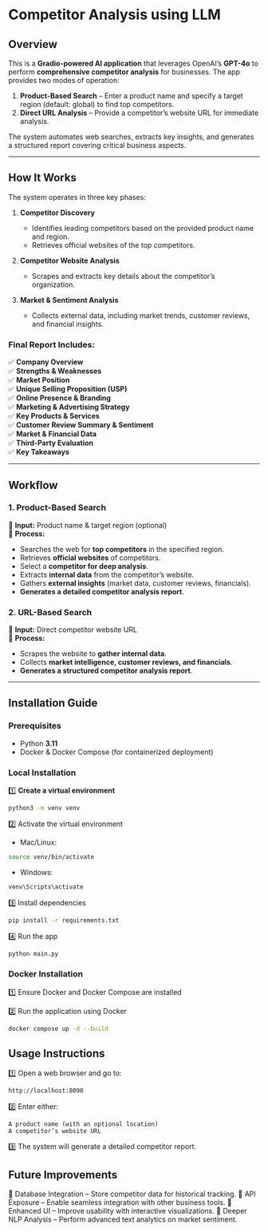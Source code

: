 # **Competitor Analysis using LLM**

## **Overview**

This is a **Gradio-powered AI application** that leverages OpenAI’s **GPT-4o** to perform **comprehensive competitor analysis** for businesses. The app provides two modes of operation:

1. **Product-Based Search** – Enter a product name and specify a target region (default: global) to find top competitors.  
2. **Direct URL Analysis** – Provide a competitor’s website URL for immediate analysis.

The system automates web searches, extracts key insights, and generates a structured report covering critical business aspects.

---

## **How It Works**

The system operates in three key phases:

1. **Competitor Discovery**  
   - Identifies leading competitors based on the provided product name and region.  
   - Retrieves official websites of the top competitors.  

2. **Competitor Website Analysis**  
   - Scrapes and extracts key details about the competitor’s organization.  

3. **Market & Sentiment Analysis**  
   - Collects external data, including market trends, customer reviews, and financial insights.  

### **Final Report Includes:**  

✅ **Company Overview**  
✅ **Strengths & Weaknesses**  
✅ **Market Position**  
✅ **Unique Selling Proposition (USP)**  
✅ **Online Presence & Branding**  
✅ **Marketing & Advertising Strategy**  
✅ **Key Products & Services**  
✅ **Customer Review Summary & Sentiment**  
✅ **Market & Financial Data**  
✅ **Third-Party Evaluation**  
✅ **Key Takeaways**  

---

## **Workflow**

### **1. Product-Based Search**  
🔹 **Input:** Product name & target region (optional)  
🔹 **Process:**  
   - Searches the web for **top competitors** in the specified region.  
   - Retrieves **official websites** of competitors.  
   - Select a **competitor for deep analysis**.  
   - Extracts **internal data** from the competitor’s website.  
   - Gathers **external insights** (market data, customer reviews, financials).  
   - **Generates a detailed competitor analysis report**.  

### **2. URL-Based Search**  
🔹 **Input:** Direct competitor website URL  
🔹 **Process:**  
   - Scrapes the website to **gather internal data**.  
   - Collects **market intelligence, customer reviews, and financials**.  
   - **Generates a structured competitor analysis report**.  

---

## **Installation Guide**

### **Prerequisites**  
- Python **3.11**  
- Docker & Docker Compose (for containerized deployment)  

### **Local Installation**  

1️⃣ **Create a virtual environment**  

```bash
python3 -m venv venv
```

2️⃣ Activate the virtual environment

- Mac/Linux:

```bash
source venv/bin/activate
```

- Windows:

```bash
venv\Scripts\activate
```


3️⃣ Install dependencies

```bash
pip install -r requirements.txt
```

4️⃣ Run the app

```bash
python main.py
```

### **Docker Installation**

1️⃣ Ensure Docker and Docker Compose are installed

2️⃣ Run the application using Docker

```bash
docker compose up -d --build
```

## Usage Instructions

1️⃣ Open a web browser and go to:
```bash
http://localhost:8090
```

2️⃣ Enter either:

    A product name (with an optional location)
    A competitor’s website URL

3️⃣ The system will generate a detailed competitor report.


## Future Improvements

🔹 Database Integration – Store competitor data for historical tracking.
🔹 API Exposure – Enable seamless integration with other business tools.
🔹 Enhanced UI – Improve usability with interactive visualizations.
🔹 Deeper NLP Analysis – Perform advanced text analytics on market sentiment.

